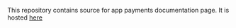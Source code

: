 This repository contains source for app payments documentation page. It is hosted [here](https://mobilepaydev.github.io/MobilePay-Payments-API/docs/app-payments)
